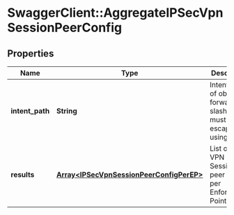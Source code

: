 # SwaggerClient::AggregateIPSecVpnSessionPeerConfig

## Properties
Name | Type | Description | Notes
------------ | ------------- | ------------- | -------------
**intent_path** | **String** | Intent path of object, forward slashes must be escaped using %2F.  | 
**results** | [**Array&lt;IPSecVpnSessionPeerConfigPerEP&gt;**](IPSecVpnSessionPeerConfigPerEP.md) | List of IPSec VPN Session peer config per Enforcement Point.  | [optional] 


